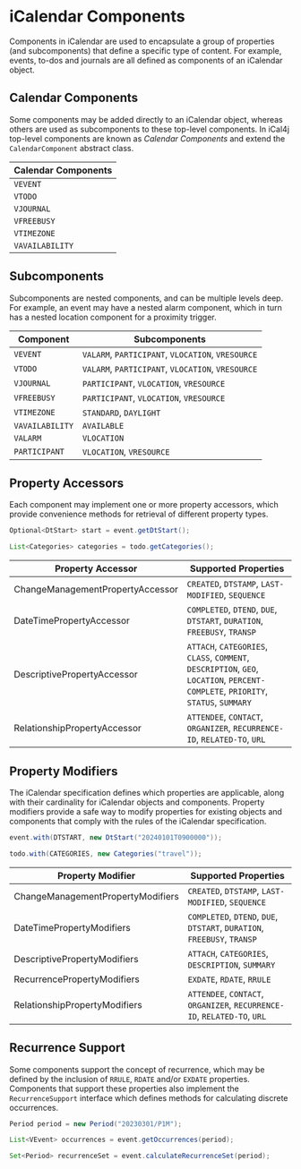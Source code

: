 # iCalendar Components

Components in iCalendar are used to encapsulate a group of properties (and subcomponents) that
define a specific type of content. For example, events, to-dos and journals
are all defined as components of an iCalendar object.

## Calendar Components

Some components may be added directly to an iCalendar object, whereas others are used as
subcomponents to these top-level components. In iCal4j top-level components are known as
_Calendar Components_ and extend the `CalendarComponent` abstract class.

| Calendar Components |
|---------------------|
| `VEVENT`            |
| `VTODO`             |
| `VJOURNAL`          |
| `VFREEBUSY`         |
| `VTIMEZONE`         |
| `VAVAILABILITY`     |


## Subcomponents

Subcomponents are nested components, and can be multiple levels deep. For example, an
event may have a nested alarm component, which in turn has a nested location component
for a proximity trigger.

| Component       | Subcomponents                                     |
|-----------------|---------------------------------------------------|
| `VEVENT`        | `VALARM`, `PARTICIPANT`, `VLOCATION`, `VRESOURCE` |
| `VTODO`         | `VALARM`, `PARTICIPANT`, `VLOCATION`, `VRESOURCE` |
| `VJOURNAL`      | `PARTICIPANT`, `VLOCATION`, `VRESOURCE`           |
| `VFREEBUSY`     | `PARTICIPANT`, `VLOCATION`, `VRESOURCE`           |
| `VTIMEZONE`     | `STANDARD`, `DAYLIGHT`                            |
| `VAVAILABILITY` | `AVAILABLE`                                       |
| `VALARM`        | `VLOCATION`                                       |
| `PARTICIPANT`   | `VLOCATION`, `VRESOURCE`                          |

## Property Accessors

Each component may implement one or more property accessors, which provide convenience
methods for retrieval of different property types.

```java
Optional<DtStart> start = event.getDtStart();

List<Categories> categories = todo.getCategories();
```

| Property Accessor                | Supported Properties                                                                                                              |
|----------------------------------|-----------------------------------------------------------------------------------------------------------------------------------|
| ChangeManagementPropertyAccessor | `CREATED`, `DTSTAMP`, `LAST-MODIFIED`, `SEQUENCE`                                                                                 |
| DateTimePropertyAccessor         | `COMPLETED`, `DTEND`, `DUE`, `DTSTART`, `DURATION`, `FREEBUSY`, `TRANSP`                                                          |
| DescriptivePropertyAccessor      | `ATTACH`, `CATEGORIES`, `CLASS`, `COMMENT`, `DESCRIPTION`, `GEO`, `LOCATION`, `PERCENT-COMPLETE`, `PRIORITY`, `STATUS`, `SUMMARY` |
| RelationshipPropertyAccessor     | `ATTENDEE`, `CONTACT`, `ORGANIZER`, `RECURRENCE-ID`, `RELATED-TO`, `URL`                                                          |

## Property Modifiers

The iCalendar specification defines which properties are applicable, along with their cardinality for 
iCalendar objects and components. Property modifiers provide a safe way to modify properties for existing
objects and components that comply with the rules of the iCalendar specification.

```java
event.with(DTSTART, new DtStart("20240101T0900000"));

todo.with(CATEGORIES, new Categories("travel"));
```

 | Property Modifier                 | Supported Properties                                                     |
|-----------------------------------|--------------------------------------------------------------------------|
| ChangeManagementPropertyModifiers | `CREATED`, `DTSTAMP`, `LAST-MODIFIED`, `SEQUENCE`                        |
| DateTimePropertyModifiers         | `COMPLETED`, `DTEND`, `DUE`, `DTSTART`, `DURATION`, `FREEBUSY`, `TRANSP` |
| DescriptivePropertyModifiers      | `ATTACH`, `CATEGORIES`, `DESCRIPTION`, `SUMMARY`                         |
| RecurrencePropertyModifiers       | `EXDATE`, `RDATE`, `RRULE`                                               |
| RelationshipPropertyModifiers     | `ATTENDEE`, `CONTACT`, `ORGANIZER`, `RECURRENCE-ID`, `RELATED-TO`, `URL` |

## Recurrence Support

Some components support the concept of recurrence, which may be defined by the inclusion of `RRULE`,
`RDATE` and/or `EXDATE` properties. Components that support these properties also implement the
`RecurrenceSupport` interface which defines methods for calculating discrete occurrences.

```java
Period period = new Period("20230301/P1M");

List<VEvent> occurrences = event.getOccurrences(period);

Set<Period> recurrenceSet = event.calculateRecurrenceSet(period);
```